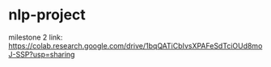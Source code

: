 # nlp-project
milestone 2 link: https://colab.research.google.com/drive/1bqQATiCbIvsXPAFeSdTciOUd8moJ-SSP?usp=sharing
